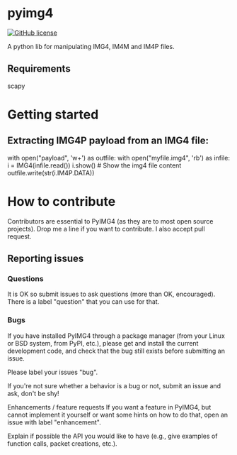 # pyimg4

[![GitHub license](https://img.shields.io/cran/l/devtools.svg)](LICENSE)

A python lib for manipulating IMG4, IM4M and IM4P files.

## Requirements
scapy


# Getting started


## Extracting IMG4P payload from an IMG4 file:

with open("payload", 'w+') as outfile:
    with open("myfile.img4", 'rb') as infile:
        i =  IMG4(infile.read())
        i.show() # Show the img4 file content
        outfile.write(str(i.IM4P.DATA))


# How to contribute
Contributors are essential to PyIMG4 (as they are to most open source projects).
Drop me a line if you want to contribute.
I also accept pull request.


## Reporting issues
### Questions
It is OK so submit issues to ask questions (more than OK, encouraged). There is a label "question" that you can use for that.

### Bugs
If you have installed PyIMG4 through a package manager (from your Linux or BSD system, from PyPI, etc.), please get and install the current development code, and check that the bug still exists before submitting an issue.

Please label your issues "bug".

If you're not sure whether a behavior is a bug or not, submit an issue and ask, don't be shy!

Enhancements / feature requests
If you want a feature in PyIMG4, but cannot implement it yourself or want some hints on how to do that, open an issue with label "enhancement".

Explain if possible the API you would like to have (e.g., give examples of function calls, packet creations, etc.).
